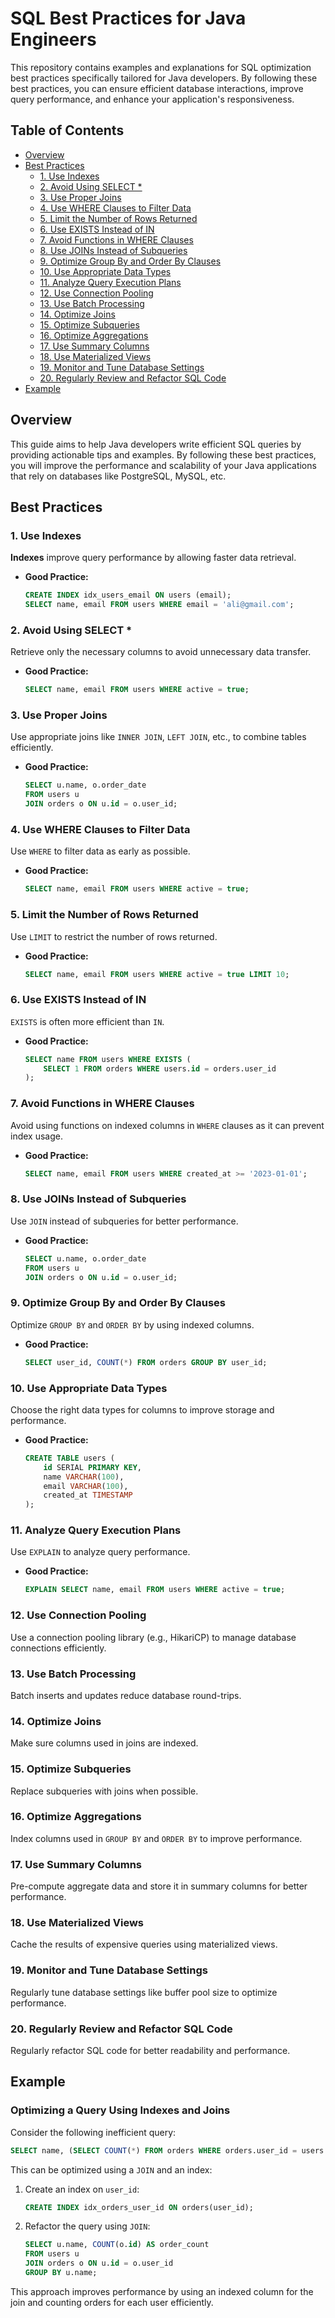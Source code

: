 
# SQL Best Practices for Java Engineers

This repository contains examples and explanations for SQL optimization best practices specifically tailored for Java developers. By following these best practices, you can ensure efficient database interactions, improve query performance, and enhance your application's responsiveness.

## Table of Contents

- [Overview](#overview)
- [Best Practices](#best-practices)
  - [1. Use Indexes](#1-use-indexes)
  - [2. Avoid Using SELECT *](#2-avoid-using-select-)
  - [3. Use Proper Joins](#3-use-proper-joins)
  - [4. Use WHERE Clauses to Filter Data](#4-use-where-clauses-to-filter-data)
  - [5. Limit the Number of Rows Returned](#5-limit-the-number-of-rows-returned)
  - [6. Use EXISTS Instead of IN](#6-use-exists-instead-of-in)
  - [7. Avoid Functions in WHERE Clauses](#7-avoid-functions-in-where-clauses)
  - [8. Use JOINs Instead of Subqueries](#8-use-joins-instead-of-subqueries)
  - [9. Optimize Group By and Order By Clauses](#9-optimize-group-by-and-order-by-clauses)
  - [10. Use Appropriate Data Types](#10-use-appropriate-data-types)
  - [11. Analyze Query Execution Plans](#11-analyze-query-execution-plans)
  - [12. Use Connection Pooling](#12-use-connection-pooling)
  - [13. Use Batch Processing](#13-use-batch-processing)
  - [14. Optimize Joins](#14-optimize-joins)
  - [15. Optimize Subqueries](#15-optimize-subqueries)
  - [16. Optimize Aggregations](#16-optimize-aggregations)
  - [17. Use Summary Columns](#17-use-summary-columns)
  - [18. Use Materialized Views](#18-use-materialized-views)
  - [19. Monitor and Tune Database Settings](#19-monitor-and-tune-database-settings)
  - [20. Regularly Review and Refactor SQL Code](#20-regularly-review-and-refactor-sql-code)
- [Example](#example)

## Overview

This guide aims to help Java developers write efficient SQL queries by providing actionable tips and examples. By following these best practices, you will improve the performance and scalability of your Java applications that rely on databases like PostgreSQL, MySQL, etc.

## Best Practices

### 1. Use Indexes

**Indexes** improve query performance by allowing faster data retrieval.

- **Good Practice:**
  ```sql
  CREATE INDEX idx_users_email ON users (email);
  SELECT name, email FROM users WHERE email = 'ali@gmail.com';
  ```

### 2. Avoid Using SELECT *

Retrieve only the necessary columns to avoid unnecessary data transfer.

- **Good Practice:**
  ```sql
  SELECT name, email FROM users WHERE active = true;
  ```

### 3. Use Proper Joins

Use appropriate joins like `INNER JOIN`, `LEFT JOIN`, etc., to combine tables efficiently.

- **Good Practice:**
  ```sql
  SELECT u.name, o.order_date
  FROM users u
  JOIN orders o ON u.id = o.user_id;
  ```

### 4. Use WHERE Clauses to Filter Data

Use `WHERE` to filter data as early as possible.

- **Good Practice:**
  ```sql
  SELECT name, email FROM users WHERE active = true;
  ```

### 5. Limit the Number of Rows Returned

Use `LIMIT` to restrict the number of rows returned.

- **Good Practice:**
  ```sql
  SELECT name, email FROM users WHERE active = true LIMIT 10;
  ```

### 6. Use EXISTS Instead of IN

`EXISTS` is often more efficient than `IN`.

- **Good Practice:**
  ```sql
  SELECT name FROM users WHERE EXISTS (
      SELECT 1 FROM orders WHERE users.id = orders.user_id
  );
  ```

### 7. Avoid Functions in WHERE Clauses

Avoid using functions on indexed columns in `WHERE` clauses as it can prevent index usage.

- **Good Practice:**
  ```sql
  SELECT name, email FROM users WHERE created_at >= '2023-01-01';
  ```

### 8. Use JOINs Instead of Subqueries

Use `JOIN` instead of subqueries for better performance.

- **Good Practice:**
  ```sql
  SELECT u.name, o.order_date
  FROM users u
  JOIN orders o ON u.id = o.user_id;
  ```

### 9. Optimize Group By and Order By Clauses

Optimize `GROUP BY` and `ORDER BY` by using indexed columns.

- **Good Practice:**
  ```sql
  SELECT user_id, COUNT(*) FROM orders GROUP BY user_id;
  ```

### 10. Use Appropriate Data Types

Choose the right data types for columns to improve storage and performance.

- **Good Practice:**
  ```sql
  CREATE TABLE users (
      id SERIAL PRIMARY KEY,
      name VARCHAR(100),
      email VARCHAR(100),
      created_at TIMESTAMP
  );
  ```

### 11. Analyze Query Execution Plans

Use `EXPLAIN` to analyze query performance.

- **Good Practice:**
  ```sql
  EXPLAIN SELECT name, email FROM users WHERE active = true;
  ```

### 12. Use Connection Pooling

Use a connection pooling library (e.g., HikariCP) to manage database connections efficiently.

### 13. Use Batch Processing

Batch inserts and updates reduce database round-trips.

### 14. Optimize Joins

Make sure columns used in joins are indexed.

### 15. Optimize Subqueries

Replace subqueries with joins when possible.

### 16. Optimize Aggregations

Index columns used in `GROUP BY` and `ORDER BY` to improve performance.

### 17. Use Summary Columns

Pre-compute aggregate data and store it in summary columns for better performance.

### 18. Use Materialized Views

Cache the results of expensive queries using materialized views.

### 19. Monitor and Tune Database Settings

Regularly tune database settings like buffer pool size to optimize performance.

### 20. Regularly Review and Refactor SQL Code

Regularly refactor SQL code for better readability and performance.

## Example

### Optimizing a Query Using Indexes and Joins

Consider the following inefficient query:
```sql
SELECT name, (SELECT COUNT(*) FROM orders WHERE orders.user_id = users.id) AS order_count FROM users;
```

This can be optimized using a `JOIN` and an index:
1. Create an index on `user_id`:
   ```sql
   CREATE INDEX idx_orders_user_id ON orders(user_id);
   ```

2. Refactor the query using `JOIN`:
   ```sql
   SELECT u.name, COUNT(o.id) AS order_count
   FROM users u
   JOIN orders o ON u.id = o.user_id
   GROUP BY u.name;
   ```

This approach improves performance by using an indexed column for the join and counting orders for each user efficiently.
